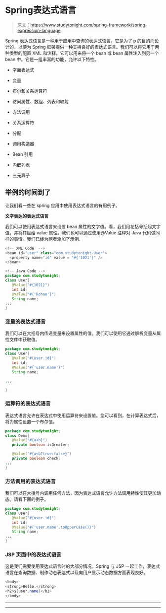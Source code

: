 # Spring表达式语言

> 原文：<https://www.studytonight.com/spring-framework/spring-expression-language>

Spring 表达式语言是一种用于应用中查询的表达式语言。它是为了 p 的目的而设计的，以便为 Spring 框架提供一种支持良好的表达式语言。我们可以将它用于两种类型的配置 XML 和注释。它可以用来将一个 bean 或 bean 属性注入到另一个 bean 中。它是一组丰富的功能，允许以下特性。

*   字面表达式

*   变量

*   布尔和关系运算符

*   访问属性、数组、列表和映射

*   方法调用

*   关系运算符

*   分配

*   调用构造器

*   Bean 引用

*   内嵌列表

*   三元算子

## 举例的时间到了

让我们看一些在 spring 应用中使用表达式语言的有用例子。

**文字表达的表达式语言**

我们可以使用表达式语言来设置 bean 属性的文字值。看，我们用花括号括起文字值，并将其赋给 value 属性。我们也可以通过使用@Value 注释对 Java 代码做同样的事情。我们已经为两者添加了示例。

```java
<!-- XML Code  -->
<bean id="user" class="com.studytonight.User">
  <property name="id" value = "#{'1021'}" />
</bean>

<!-- Java Code -->
package com.studytonight;
class User{
   @Value("#{1021}")
   int id;
   @Value("#{'Rohan'}")
   String name;
...
}
```

### 变量的表达式语言

我们可以在大括号内传递变量来设置属性的值。我们可以使用它通过解析变量从属性文件中获取值。

```java
package com.studytonight;
class User{
   @Value("#{user.id}")
   int id;
   @Value("#{'user.name'}")
   String name;

...

}
```

### 运算符的表达式语言

表达式语言允许在表达式中使用运算符来设置值。您可以看到，在计算表达式后，将为属性设置一个布尔值。

```java
package com.studytonight;
class Demo{
   @Value("#{a<b}")
   private boolean isGreater;

   @Value("#{a<b?true:false}")
   private boolean check;
...
}
```

### 方法调用的表达式语言

我们可以在大括号内调用任何方法，因为表达式语言允许方法调用特性使其更加动态。请看下面的例子。

```java
package com.studytonight;
class User{
   @Value("#{user.id}")
   int id;
   @Value("#{'user.name'.toUpperCase()}")
   String name;
...
}
```

### JSP 页面中的表达式语言

这是我们需要使用表达式语言时的大部分情况。Spring 与 JSP 一起工作，表达式语言在查询数据、制作动态表达式以及向用户显示动态数据方面表现良好。

```java
<body>
<strong>Hello,</strong>
<h2>${user.name}</h2>
</body>
```

* * *

* * *
